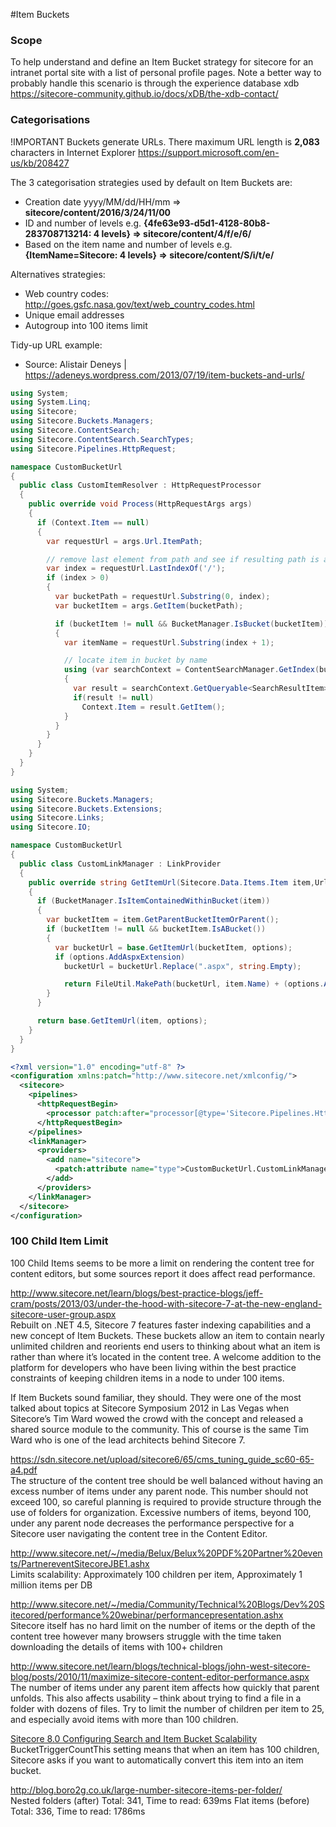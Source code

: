 #Item Buckets

### Scope
To help understand and define an Item Bucket strategy for sitecore for an intranet portal site with a list of personal profile pages. Note a better way to probably handle this scenario is through the experience database xdb https://sitecore-community.github.io/docs/xDB/the-xdb-contact/  

### Categorisations
!IMPORTANT Buckets generate URLs. There maximum URL length is **2,083** characters in Internet Explorer https://support.microsoft.com/en-us/kb/208427  

The 3 categorisation strategies used by default on Item Buckets are:
* Creation date yyyy/MM/dd/HH/mm => **sitecore/content/2016/3/24/11/00**
* ID and number of levels e.g. **{4fe63e93-d5d1-4128-80b8-283708713214: 4 levels} => sitecore/content/4/f/e/6/**
* Based on the item name and number of levels e.g. **{ItemName=Sitecore: 4 levels} => sitecore/content/S/i/t/e/**

Alternatives strategies:
* Web country codes: http://goes.gsfc.nasa.gov/text/web_country_codes.html
* Unique email addresses
* Autogroup into 100 items limit

Tidy-up URL example:
* Source: Alistair Deneys | https://adeneys.wordpress.com/2013/07/19/item-buckets-and-urls/
```C#
using System;
using System.Linq;
using Sitecore;
using Sitecore.Buckets.Managers;
using Sitecore.ContentSearch;
using Sitecore.ContentSearch.SearchTypes;
using Sitecore.Pipelines.HttpRequest;

namespace CustomBucketUrl
{
  public class CustomItemResolver : HttpRequestProcessor
  {
    public override void Process(HttpRequestArgs args)
    {
      if (Context.Item == null)
      {
        var requestUrl = args.Url.ItemPath;

        // remove last element from path and see if resulting path is a bucket
        var index = requestUrl.LastIndexOf('/');
        if (index > 0)
        {
          var bucketPath = requestUrl.Substring(0, index);
          var bucketItem = args.GetItem(bucketPath);

          if (bucketItem != null && BucketManager.IsBucket(bucketItem))
          {
            var itemName = requestUrl.Substring(index + 1);

            // locate item in bucket by name
            using (var searchContext = ContentSearchManager.GetIndex(bucketItem as IIndexable).CreateSearchContext())
            {
              var result = searchContext.GetQueryable<SearchResultItem>().Where(x => x.Name == itemName).FirstOrDefault();
              if(result != null)
                Context.Item = result.GetItem();
            }
          }
        }
      }
    }
  }
}
```

```C#
using System;
using Sitecore.Buckets.Managers;
using Sitecore.Buckets.Extensions;
using Sitecore.Links;
using Sitecore.IO;

namespace CustomBucketUrl
{
  public class CustomLinkManager : LinkProvider
  {
    public override string GetItemUrl(Sitecore.Data.Items.Item item,UrlOptions options)
    {
      if (BucketManager.IsItemContainedWithinBucket(item))
      {
        var bucketItem = item.GetParentBucketItemOrParent();
        if (bucketItem != null && bucketItem.IsABucket())
        {
          var bucketUrl = base.GetItemUrl(bucketItem, options);
          if (options.AddAspxExtension)
            bucketUrl = bucketUrl.Replace(".aspx", string.Empty);

            return FileUtil.MakePath(bucketUrl, item.Name) + (options.AddAspxExtension ? ".aspx" : string.Empty);
        }
      }

      return base.GetItemUrl(item, options);
    }
  }
}
```
```xml
<?xml version="1.0" encoding="utf-8" ?>
<configuration xmlns:patch="http://www.sitecore.net/xmlconfig/">
  <sitecore>
    <pipelines>
      <httpRequestBegin>
        <processor patch:after="processor[@type='Sitecore.Pipelines.HttpRequest.ItemResolver,Sitecore.Kernel']"type="CustomBucketUrl.CustomItemResolver, CustomBucketUrl" />
      </httpRequestBegin>
    </pipelines>
    <linkManager>
      <providers>
        <add name="sitecore">
          <patch:attribute name="type">CustomBucketUrl.CustomLinkManager, CustomBucketUrl</patch:attribute>
        </add>
      </providers>
    </linkManager>
  </sitecore>
</configuration>
```
### 100 Child Item Limit
100 Child Items seems to be more a limit on rendering the content tree for content editors, but some sources report it does affect read performance.

http://www.sitecore.net/learn/blogs/best-practice-blogs/jeff-cram/posts/2013/03/under-the-hood-with-sitecore-7-at-the-new-england-sitecore-user-group.aspx  
Rebuilt on .NET 4.5, Sitecore 7 features faster indexing capabilities and a new concept of Item Buckets. These buckets allow an item to contain nearly unlimited children and reorients end users to thinking about what an item is rather than where it’s located in the content tree. A welcome addition to the platform for developers who have been living within the best practice constraints of keeping children items in a node to under 100 items.

If Item Buckets sound familiar, they should. They were one of the most talked about topics at Sitecore Symposium 2012 in Las Vegas when Sitecore’s Tim Ward wowed the crowd with the concept and released a shared source module to the community. This of course is the same Tim Ward who is one of the lead architects behind Sitecore 7.

https://sdn.sitecore.net/upload/sitecore6/65/cms_tuning_guide_sc60-65-a4.pdf  
The structure of the content tree should be well balanced without having an excess number of items under any parent node. This number should not exceed 100, so careful planning is required to provide structure through the use of folders for organization. Excessive numbers of items, beyond 100, under any parent node decreases the performance perspective for a Sitecore user navigating the content tree in the Content Editor.

http://www.sitecore.net/~/media/Belux/Belux%20PDF%20Partner%20events/PartnereventSitecoreJBE1.ashx  
Limits scalability: Approximately 100 children per item, Approximately 1 million items per DB

http://www.sitecore.net/~/media/Community/Technical%20Blogs/Dev%20Sitecored/performance%20webinar/performancepresentation.ashx  
Sitecore itself has no hard limit on the number of items or the depth of the content tree however many browsers struggle with the time taken downloading the details of items with 100+ children

http://www.sitecore.net/learn/blogs/technical-blogs/john-west-sitecore-blog/posts/2010/11/maximize-sitecore-content-editor-performance.aspx  
The number of items under any parent item affects how quickly that parent unfolds. This also affects usability – think about trying to find a file in a folder with dozens of files. Try to limit the number of children per item to 25, and especially avoid items with more than 100 children.

[Sitecore 8.0 Configuring Search and Item Bucket Scalability](https://doc.sitecore.net/sitecore_experience_platform/80/setting_up__maintaining/search_and_indexing/configuring_search_and_item_bucket_scalability)  
BucketTriggerCountThis setting means that when an item has 100 children, Sitecore asks if you want to automatically convert this item into an item bucket.  

http://blog.boro2g.co.uk/large-number-sitecore-items-per-folder/  
  Nested folders (after) Total: 341, Time to read: 639ms
  Flat items (before) Total: 336, Time to read: 1786ms
